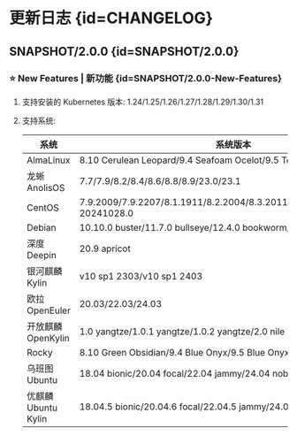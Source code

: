 # 更新日志 {id=CHANGELOG}

## SNAPSHOT/2.0.0 {id=SNAPSHOT/2.0.0}

### ⭐ New Features | 新功能 {id=SNAPSHOT/2.0.0-New-Features}

1. 支持安装的 Kubernetes 版本: 1.24/1.25/1.26/1.27/1.28/1.29/1.30/1.31
2. 支持系统:
    
    | 系统               | 系统版本                                                                        |
    |------------------|-----------------------------------------------------------------------------|
    | AlmaLinux        | 8.10 Cerulean Leopard/9.4 Seafoam Ocelot/9.5 Teal Serval                    |
    | 龙蜥 AnolisOS      | 7.7/7.9/8.2/8.4/8.6/8.8/8.9/23.0/23.1                                       |
    | CentOS           | 7.9.2009/7.9.2207/8.1.1911/8.2.2004/8.3.2011/8.4.2105/8.5.2111/9-20241028.0 |
    | Debian           | 10.10.0 buster/11.7.0 bullseye/12.4.0 bookworm/12.7.0 bookworm              |
    | 深度 Deepin        | 20.9 apricot                                                                |
    | 银河麒麟 Kylin       | v10 sp1 2303/v10 sp1 2403                                                   |
    | 欧拉 OpenEuler     | 20.03/22.03/24.03                                                           |
    | 开放麒麟 OpenKylin   | 1.0 yangtze/1.0.1 yangtze/1.0.2 yangtze/2.0 nile                            |
    | Rocky            | 8.10 Green Obsidian/9.4 Blue Onyx/9.5 Blue Onyx                             |
    | 乌班图 Ubuntu       | 18.04 bionic/20.04 focal/22.04 jammy/24.04 noble                            |
    | 优麒麟 Ubuntu Kylin | 18.04.5 bionic/20.04.6 focal/22.04.5 jammy/24.04.1 noble                    |
